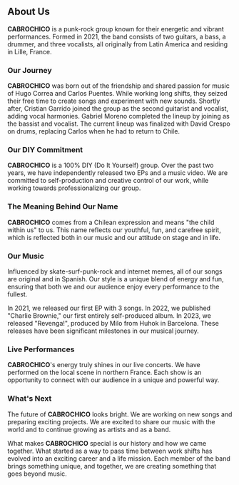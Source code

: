 ## About Us

**CABROCHICO** is a punk-rock group known for their energetic and vibrant performances. Formed in 2021, the band consists of two guitars, a bass, a drummer, and three vocalists, all originally from Latin America and residing in Lille, France.

### Our Journey

**CABROCHICO** was born out of the friendship and shared passion for music of Hugo Correa and Carlos Puentes. While working long shifts, they seized their free time to create songs and experiment with new sounds. Shortly after, Cristian Garrido joined the group as the second guitarist and vocalist, adding vocal harmonies. Gabriel Moreno completed the lineup by joining as the bassist and vocalist. The current lineup was finalized with David Crespo on drums, replacing Carlos when he had to return to Chile.

### Our DIY Commitment

**CABROCHICO** is a 100% DIY (Do It Yourself) group. Over the past two years, we have independently released two EPs and a music video. We are committed to self-production and creative control of our work, while working towards professionalizing our group.

### The Meaning Behind Our Name

**CABROCHICO** comes from a Chilean expression and means "the child within us" to us. This name reflects our youthful, fun, and carefree spirit, which is reflected both in our music and our attitude on stage and in life.

### Our Music

Influenced by skate-surf-punk-rock and internet memes, all of our songs are original and in Spanish. Our style is a unique blend of energy and fun, ensuring that both we and our audience enjoy every performance to the fullest.

In 2021, we released our first EP with 3 songs. In 2022, we published "Charlie Brownie," our first entirely self-produced album. In 2023, we released "Revenga!", produced by Milo from Huhok in Barcelona. These releases have been significant milestones in our musical journey.

### Live Performances

**CABROCHICO**'s energy truly shines in our live concerts. We have performed on the local scene in northern France. Each show is an opportunity to connect with our audience in a unique and powerful way.

### What's Next

The future of **CABROCHICO** looks bright. We are working on new songs and preparing exciting projects. We are excited to share our music with the world and to continue growing as artists and as a band.

What makes **CABROCHICO** special is our history and how we came together. What started as a way to pass time between work shifts has evolved into an exciting career and a life mission. Each member of the band brings something unique, and together, we are creating something that goes beyond music.